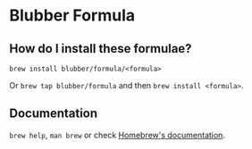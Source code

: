 # Blubber Formula

## How do I install these formulae?

`brew install blubber/formula/<formula>`

Or `brew tap blubber/formula` and then `brew install <formula>`.

## Documentation

`brew help`, `man brew` or check [Homebrew's documentation](https://docs.brew.sh).
